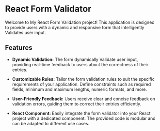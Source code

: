 # React Form Validator

Welcome to My React Form Validation project! This application is designed to provide users with a dynamic and responsive form that intelligently Validates user input. 

## Features

- **Dynamic Validation:** The form dynamically Validate user input, providing real-time feedback to users about the correctness of their entries.

- **Customizable Rules:** Tailor the form validation rules to suit the specific requirements of your application. Define constraints such as required fields, minimum and maximum lengths, numeric formats, and more.

- **User-Friendly Feedback:** Users receive clear and concise feedback on validation errors, guiding them to correct their entries efficiently.

- **React Component:** Easily integrate the form validator into your React project with a dedicated component. The provided code is modular and can be adapted to different use cases.



